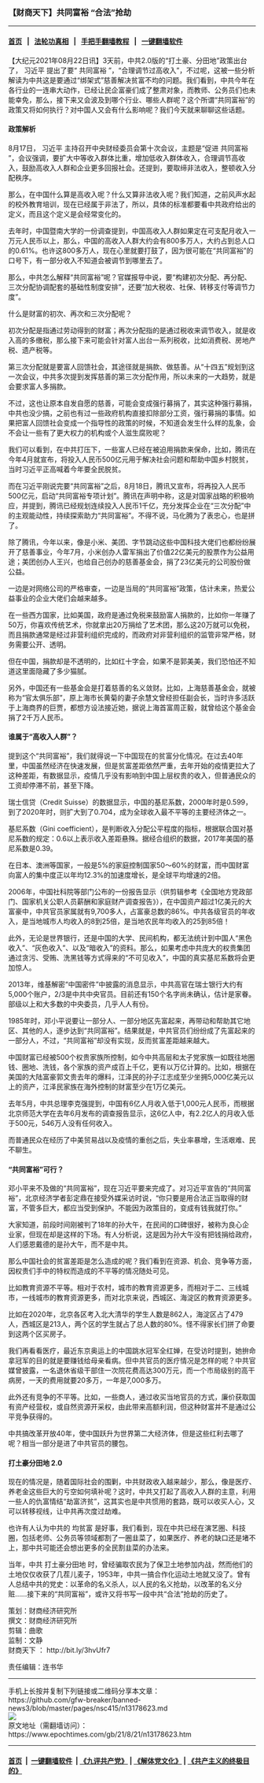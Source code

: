 ### 【财商天下】共同富裕 “合法”抢劫
------------------------

#### [首页](https://github.com/gfw-breaker/banned-news3/blob/master/README.md) &nbsp;&nbsp;|&nbsp;&nbsp; [法轮功真相](https://github.com/begood0513/basic/blob/master/README.md)  &nbsp;&nbsp;|&nbsp;&nbsp; [手把手翻墙教程](https://github.com/gfw-breaker/guides/wiki)  &nbsp;&nbsp;|&nbsp;&nbsp; [一键翻墙软件](https://github.com/gfw-breaker/nogfw/blob/master/README.md)  



<div><p>
 【大纪元2021年08月22日讯】3天前，中共2.0版的“打土豪、分田地”政策出台了，
 <ok href="https://www.epochtimes.com/gb/tag/%E4%B9%A0%E8%BF%91%E5%B9%B3.html">
  习近平
 </ok>
 提出了要“
 <ok href="https://www.epochtimes.com/gb/tag/%E5%85%B1%E5%90%8C%E5%AF%8C%E8%A3%95.html">
  共同富裕
 </ok>
 ”，“合理调节过高收入”，不过呢，这被一些分析解读为中共这是要通过“绑架式”慈善解决贫富不均的问题。我们看到，中共今年在各行业的一连串大动作，已经让民企富豪们成了整肃对象，而教师、公务员们也未能幸免，那么，接下来又会波及到哪个行业、哪些人群呢？这个所谓“共同富裕”的政策又将如何执行？对中国人又会有什么影响呢？我们今天就来聊聊这些话题。
</p>
<p>
</p>
<h4>
 政策解析
</h4>
<p>
 8月17日，
 <ok href="https://www.epochtimes.com/gb/tag/%E4%B9%A0%E8%BF%91%E5%B9%B3.html">
  习近平
 </ok>
 主持召开中央财经委员会第十次会议，主题是“促进
 <ok href="https://www.epochtimes.com/gb/tag/%E5%85%B1%E5%90%8C%E5%AF%8C%E8%A3%95.html">
  共同富裕
 </ok>
 ”，会议强调，要扩大中等收入群体比重，增加低收入群体收入，合理调节高收入，鼓励高收入人群和企业更多回报社会。还提到，要取缔非法收入，整顿收入分配秩序。
</p>
<p>
 那么，在中国什么算是高收入呢？什么又算非法收入呢？我们知道，之前风声水起的校外教育培训，现在已经属于非法了，所以，具体的标准都要看中共政府给出的定义，而且这个定义是会经常变化的。
</p>
<p>
 去年时，中国暨南大学的一份调查提到，中国高收入人群如果定在可支配月收入一万元人民币以上，那么，中国的高收入人群大约会有800多万人，大约占到总人口的0.61%。也许这800多万人，现在心里就要打鼓了，因为很可能在“共同富裕”的口号下，有一部分收入不知道会被调节到哪里去了。
</p>
<p>
 那么，中共怎么解释“共同富裕”呢？官媒报导中说，要“构建初次分配、再分配、三次分配协调配套的基础性制度安排”，还要“加大税收、社保、转移支付等调节力度”。
</p>
<p>
 什么是财富的初次、再次和三次分配呢？
</p>
<p>
 初次分配是指通过劳动得到的财富；再次分配指的是通过税收来调节收入，就是收入高的多缴税，那么接下来可能会针对富人出台一系列税收，比如消费税、房地产税、遗产税等。
</p>
<p>
 第三次分配就是要富人回馈社会，其途径就是捐款、做慈善。从“十四五”规划到这一次会议，中共多次提到发挥慈善的第三次分配作用，所以未来的一大趋势，就是会要求富人多捐款。
</p>
<p>
 不过，这也让原本自发自愿的慈善，可能会变成强行募捐了，其实这种强行募捐，中共也没少搞，之前也有过一些政府机构直接扣除部分工资，强行募捐的事情。如果把富人回馈社会变成一个指导性的政策的时候，不知道会发生什么样的乱象，会不会让一些有了更大权力的机构或个人滋生腐败呢？
</p>
<p>
 我们可以看到，在中共打压下，一些富人已经在被迫用捐款来保命，比如，腾讯在今年4月就宣布，将投入人民币500亿元用于解决社会问题和帮助中国乡村脱贫，当时习近平正高喊着今年要全民脱贫。
</p>
<p>
 而在习近平刚说完要“共同富裕”之后，8月18日，腾讯又宣布，将再投入人民币500亿元，启动“共同富裕专项计划”。腾讯在声明中称，这是对国家战略的积极响应，并提到，腾讯已经规划连续投入人民币1千亿，充分发挥企业在“三次分配”中的主观能动性，持续探索助力“共同富裕”。不得不说，马化腾为了表忠心，也是拼了。
</p>
<p>
 除了腾讯，今年以来，像是小米、美团、字节跳动这些中国科技大佬们也都纷纷展开了慈善事业，今年7月，小米创办人雷军捐出了价值22亿美元的股票作为公益用途；美团创办人王兴，也给自己创办的慈善基金会，捐了23亿美元的公司股份做公益。
</p>
<p>
 一边是对网络公司的严格审查，一边是当局的“共同富裕”政策，估计未来，热爱公益事业的企业大佬们会越来越多。
</p>
<p>
 在一些西方国家，比如美国，政府是通过免税来鼓励富人捐款的，比如你一年赚了50万，你喜欢传统艺术，你就拿出20万捐给了艺术团，那么这20万就可以免税，而且捐款通常是经过非营利组织完成的，而政府对非营利组织的监管非常严格，财务需要公开、透明。
</p>
<p>
 但在中国，捐款却是不透明的，比如红十字会，如果不是郭美美，我们恐怕还不知道这里面隐藏了多少猫腻。
</p>
<p>
 另外，中国还有一些基金会是打着慈善的名义敛财。比如，上海慈善基金会，就被称为“官太俱乐部”，原上海市长黄菊的妻子余慧文曾经担任副会长，当时许多活跃于上海商界的巨贾，都想方设法接近她，据说上海首富周正毅，就曾给这个基金会捐了2千万人民币。
</p>
<h4>
 谁属于“高收入人群”？
</h4>
<p>
 提到这个“共同富裕”，我们就得说一下中国现在的贫富分化情况。在过去40年里，中国虽然经济在快速发展，但是贫富差距依然严重，去年开始的疫情更拉大了这种差距，有数据显示，疫情几乎没有影响到中国上层权贵的收入，但普通民众的工资却停滞不前，甚至下降。
</p>
<p>
 瑞士信贷（Credit Suisse）的数据显示，中国的基尼系数，2000年时是0.599，到了2020年时，则扩大到了0.704，成为全球收入最不平等的主要经济体之一。
</p>
<p>
 基尼系数（Gini coefficient），是判断收入分配公平程度的指标，根据联合国对基尼系数的规定：0.6以上表示收入差距悬殊。据经合组织的数据，2017年美国的基尼系数是0.39。
</p>
<p>
 在日本、澳洲等国家，一般是5%的家庭控制国家50～60%的财富，而中国财富向富人的集中度正以年均12.3%的加速度增长，是全球平均增速的2倍。
</p>
<p>
 2006年，中国社科院等部门公布的一份报告显示（供剪辑参考《全国地方党政部门、国家机关公职人员薪酬和家庭财产调查报告》），在中国资产超过1亿美元的大富豪中，中共官员家属就有9,700多人，占富豪总数的86%。中共各级官员的年收入，是当地城市人均收入的8到25倍，是当地农民年均收入的25到85倍！
</p>
<p>
 此外，无论是世界银行，还是中国的大学、民间机构，都无法统计到中国人“黑色收入”、“灰色收入”、以及“暗收入”的资料。那么，如果考虑中共庞大的权贵集团通过贪污、受贿、洗黑钱等方式得来的“不可见收入”，中国的真实基尼系数将会更加惊人。
</p>
<p>
 2013年，维基解密“中国密件”中披露的消息显示，中共高官在瑞士银行大约有5,000个账户，2/3是中共中央官员。目前还有150个名字尚未确认，估计是家眷。部级以上和大多数的中央委员，几乎人人有份。
</p>
<p>
 1985年时，邓小平说要让一部分人、一部分地区先富起来，再带动和帮助其它地区、其他的人，逐步达到“共同富裕”。结果就是，中共官员们纷纷成了先富起来的一部分人，不过，“共同富裕”却没有实现，反而贫富差距越来越大。
</p>
<p>
 中国财富已经被500个权贵家族所控制，如今中共高层和太子党家族一如既往地圈钱、圈地、洗钱，各个家族的资产成百上千亿，更有以万亿计算的。比如，根据在美国的大陆富豪郭文贵去年的爆料，江泽民的孙子江志成至少坐拥5,000亿美元以上的资产，江泽民家族在海外控制的财富至少在1万亿美元。
</p>
<p>
 去年5月，中共总理李克强提到，中国有6亿人月收入低于1,000元人民币，而根据北京师范大学在去年6月发布的调查报告显示，这6亿人中，有2.2亿人的月收入低于500元，546万人没有任何收入。
</p>
<p>
 而普通民众在经历了中美贸易战以及疫情的重创之后，失业率暴增，生活艰难、民不聊生。
</p>
<h4>
 “共同富裕”可行？
</h4>
<p>
 邓小平来不及做的“共同富裕”，现在习近平要来完成了。对习近平宣告的“共同富裕”，北京经济学者彭定鼎在接受外媒采访时说，“你只要是用合法正当取得的财富，不管多巨大，都应当受到保护。不能因为政策目的，变成有钱我就打你。”
</p>
<p>
 大家知道，前段时间刚被判了18年的孙大午，在民间的口碑很好，被称为良心企业家，但现在却是这样的下场。有人分析说，这是因为孙大午没有把钱捐给政府，人们感恩戴德的是孙大午，而不是中共。
</p>
<p>
 那么中国社会的贫富差距是怎么造成的呢？我们看到在资源、机会、竞争等方面，因权贵们手中的特权而造成的不平等的情况随处可见。
</p>
<p>
 比如教育资源不平等。相对于农村，城市的教育资源更多，而相对于二、三线城市，一线城市的教育资源更多，而对北京来说，西城区、海淀区的教育资源更多。
</p>
<p>
 比如在2020年，北京各区考入北大清华的学生人数是862人，海淀区占了479人，西城区是213人，两个区的学生就占了总人数的80%。怪不得家长们拼了命要到这两个区买房子。
</p>
<p>
 我们再看看医疗，最近东京奥运上的中国跳水冠军全红婵，在受访时提到，她拚命拿冠军的目的就是要赚钱给母亲看病。但中共官员的医疗情况是怎样的呢？中共官媒曾披露，一名退休省级干部住一次院花费高达300万元，而一个市局级别的高干病房，一天的费用就要20多万，一年是7,000多万。
</p>
<p>
 此外还有竞争的不平等。比如，一些商人，通过收买当地官员的方式，廉价获取国有资产经营权，或自然资源开采权，由此带来高额利润，但这种财富并不是通过公平竞争获得的。
</p>
<p>
 中共搞改革开放40年，使中国跃升为世界第二大经济体，但是这些红利去哪了呢？相当一部分是进了中共官员的腰包。
</p>
<h4>
 <ok href="https://www.epochtimes.com/gb/tag/%E6%89%93%E5%9C%9F%E8%B1%AA%E5%88%86%E7%94%B0%E5%9C%B0.html">
  打土豪分田地
 </ok>
 2.0
</h4>
<p>
 现在的情况是，随着国际社会的围剿，中共财政收入越来越少，那么，像是医疗、养老金这些巨大的亏空如何填补呢？这时，中共又打起了高收入人群的主意，利用一些人的仇富情结“劫富济贫”，这其实也是中共惯用的套路，既可以收买人心，又可以转移视线，让中共再次度过劫难。
</p>
<p>
 也许有人认为中共的
 <ok href="https://www.epochtimes.com/gb/tag/%E5%9D%87%E8%B4%AB%E5%AF%8C.html">
  均贫富
 </ok>
 是好事，我们看到，现在中共已经在演艺圈、科技圈，包括老师、公务员等领域都割了一圈韭菜了，如果医疗、养老的缺口还是堵不上，那中共可能还会想出更多的全民割韭菜的办法来。
</p>
<p>
 当年，中共
 <ok href="https://www.epochtimes.com/gb/tag/%E6%89%93%E5%9C%9F%E8%B1%AA%E5%88%86%E7%94%B0%E5%9C%B0.html">
  打土豪分田地
 </ok>
 时，曾经骗取农民为了保卫土地参加内战，然而他们的土地仅仅收获了几茬儿麦子，1953年，中共一搞合作化运动土地就又没了。曾有人总结中共的党史：以革命的名义杀人，以人民的名义抢劫，以改革的名义分赃……接下来的“共同富裕”，或许又将书写一段中共“合法”抢劫的历史了。
</p>
<p>
 策划：财商经济研究所
 <br/>
 撰文：财商经济研究所
 <br/>
 剪辑：曲歌
 <br/>
 监制：文静
 <br/>
 <ok href="https://www.epochtimes.com/gb/tag/%E8%B4%A2%E5%95%86%E5%A4%A9%E4%B8%8B.html">
  财商天下
 </ok>
 ：
 <ok href="http://bit.ly/3hvUfr7">
  http://bit.ly/3hvUfr7
 </ok>
</p>
<p>
 责任编辑：连书华
</p>
</div>
<hr/>
手机上长按并复制下列链接或二维码分享本文章：<br/>
https://github.com/gfw-breaker/banned-news3/blob/master/pages/nsc415/n13178623.md <br/>
<a href='https://github.com/gfw-breaker/banned-news3/blob/master/pages/nsc415/n13178623.md'><img src='https://github.com/gfw-breaker/banned-news3/blob/master/pages/nsc415/n13178623.md.png'/></a> <br/>
原文地址（需翻墙访问）：https://www.epochtimes.com/gb/21/8/21/n13178623.htm


------------------------
#### [首页](https://github.com/gfw-breaker/banned-news3/blob/master/README.md) &nbsp;|&nbsp; [一键翻墙软件](https://github.com/gfw-breaker/nogfw/blob/master/README.md) &nbsp;| [《九评共产党》](https://github.com/gfw-breaker/9ping.md/blob/master/README.md#九评之一评共产党是什么) | [《解体党文化》](https://github.com/gfw-breaker/jtdwh.md/blob/master/README.md) | [《共产主义的终极目的》](https://github.com/gfw-breaker/gczydzjmd.md/blob/master/README.md)


<img src='http://gfw-breaker.win/banned-news3/pages/nsc415/n13178623.md' width='0px' height='0px'/>